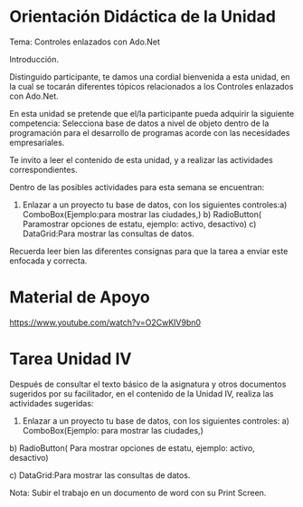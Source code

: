 # Orientación Didáctica de la Unidad

Tema: Controles enlazados con Ado.Net

Introducción.

Distinguido participante, te damos una cordial bienvenida a esta unidad, en la cual se tocarán diferentes tópicos relacionados a los Controles enlazados con Ado.Net.

En esta unidad se pretende que el/la participante pueda adquirir la siguiente competencia: Selecciona base de datos a nivel de objeto dentro de la programación para el desarrollo de programas acorde con las necesidades empresariales.

Te invito a leer el contenido de esta unidad, y a realizar las actividades correspondientes.

Dentro de las posibles actividades para esta semana se encuentran:

1. Enlazar a un proyecto tu base de datos, con los siguientes controles:a) ComboBox(Ejemplo:para mostrar las ciudades,)
b) RadioButton( Paramostrar opciones de estatu, ejemplo: activo, desactivo)
c) DataGrid:Para mostrar las consultas de datos.

Recuerda leer bien las diferentes consignas para que la tarea a enviar este enfocada y correcta.

# Material de Apoyo

https://www.youtube.com/watch?v=O2CwKIV9bn0


# Tarea Unidad IV

Después de consultar el texto básico de la asignatura y otros documentos sugeridos por su facilitador, en el contenido de la Unidad IV, realiza las actividades sugeridas:

1. Enlazar a un proyecto tu base de datos, con los siguientes controles:
a) ComboBox(Ejemplo: para mostrar las ciudades,)

b) RadioButton( Para mostrar opciones de estatu, ejemplo: activo, desactivo)

c) DataGrid:Para mostrar las consultas de datos.

Nota: Subir el trabajo en un documento de word con su Print Screen.
